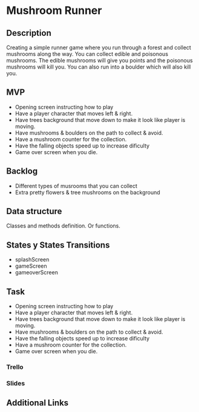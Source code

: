 
# Mushroom Runner


## Description
Creating a simple runner game where you run through a forest and collect mushrooms along the way.
You can collect edible and poisonous mushrooms. The edible mushrooms will give you points and the poisonous mushrooms will kill you.
You can also run into a boulder which will also kill you. 


## MVP
- Opening screen instructing how to play
- Have a player character that moves left & right.
- Have trees background that move down to make it look like player is moving.
- Have mushrooms & boulders on the path to collect & avoid.
- Have a mushroom counter for the collection.
- Have the falling objects speed up to increase dificulty
- Game over screen when you die.


## Backlog
- Different types of musrooms that you can collect
- Extra pretty flowers & tree mushrooms on the background 


## Data structure
Classes and methods definition. Or functions.


## States y States Transitions
- splashScreen
- gameScreen
- gameoverScreen


## Task
- Opening screen instructing how to play
- Have a player character that moves left & right.
- Have trees background that move down to make it look like player is moving.
- Have mushrooms & boulders on the path to collect & avoid.
- Have the falling objects speed up to increase dificulty
- Have a mushroom counter for the collection.
- Game over screen when you die.

### Trello


### Slides


## Additional Links

